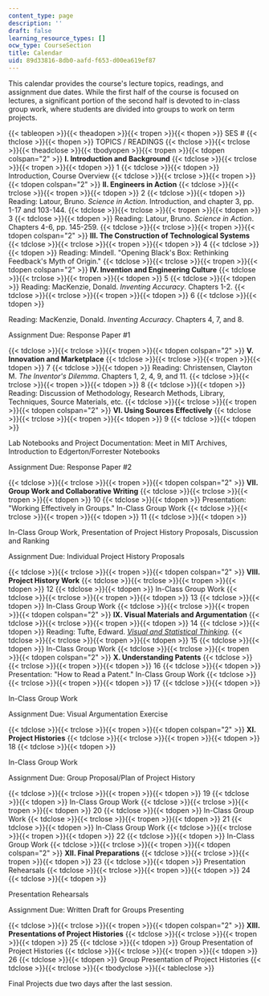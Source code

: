 ```yaml
---
content_type: page
description: ''
draft: false
learning_resource_types: []
ocw_type: CourseSection
title: Calendar
uid: 89d33816-8db0-aafd-f653-d00ea619ef87
---
```

This calendar provides the course's lecture topics, readings, and assignment due dates. While the first half of the course is focused on lectures, a significant portion of the second half is devoted to in-class group work, where students are divided into groups to work on term projects.

{{< tableopen >}}{{< theadopen >}}{{< tropen >}}{{< thopen >}}
SES #
{{< thclose >}}{{< thopen >}}
TOPICS / READINGS
{{< thclose >}}{{< trclose >}}{{< theadclose >}}{{< tbodyopen >}}{{< tropen >}}{{< tdopen colspan="2" >}}
**I. Introduction and Background**
{{< tdclose >}}{{< trclose >}}{{< tropen >}}{{< tdopen >}}
1
{{< tdclose >}}{{< tdopen >}}
Introduction, Course Overview
{{< tdclose >}}{{< trclose >}}{{< tropen >}}{{< tdopen colspan="2" >}}
**II. Engineers in Action**
{{< tdclose >}}{{< trclose >}}{{< tropen >}}{{< tdopen >}}
2
{{< tdclose >}}{{< tdopen >}}
Reading: Latour, Bruno. *Science in Action*. Introduction, and chapter 3, pp. 1-17 and 103-144.
{{< tdclose >}}{{< trclose >}}{{< tropen >}}{{< tdopen >}}
3
{{< tdclose >}}{{< tdopen >}}
Reading: Latour, Bruno. *Science in Action*. Chapters 4-6, pp. 145-259.
{{< tdclose >}}{{< trclose >}}{{< tropen >}}{{< tdopen colspan="2" >}}
**III. The Construction of Technological Systems**
{{< tdclose >}}{{< trclose >}}{{< tropen >}}{{< tdopen >}}
4
{{< tdclose >}}{{< tdopen >}}
Reading: Mindell. "Opening Black's Box: Rethinking Feedback's Myth of Origin."
{{< tdclose >}}{{< trclose >}}{{< tropen >}}{{< tdopen colspan="2" >}}
**IV. Invention and Engineering Culture**
{{< tdclose >}}{{< trclose >}}{{< tropen >}}{{< tdopen >}}
5
{{< tdclose >}}{{< tdopen >}}
Reading: MacKenzie, Donald. *Inventing Accuracy*. Chapters 1-2.
{{< tdclose >}}{{< trclose >}}{{< tropen >}}{{< tdopen >}}
6
{{< tdclose >}}{{< tdopen >}}

Reading: MacKenzie, Donald. *Inventing Accuracy*. Chapters 4, 7, and 8.

Assignment Due: Response Paper #1

{{< tdclose >}}{{< trclose >}}{{< tropen >}}{{< tdopen colspan="2" >}}
**V. Innovation and Marketplace**
{{< tdclose >}}{{< trclose >}}{{< tropen >}}{{< tdopen >}}
7
{{< tdclose >}}{{< tdopen >}}
Reading: Christensen, Clayton M. *The Inventor's Dilemma*. Chapters 1, 2, 4, 9, and 11.
{{< tdclose >}}{{< trclose >}}{{< tropen >}}{{< tdopen >}}
8
{{< tdclose >}}{{< tdopen >}}
Reading: Discussion of Methodology, Research Methods, Library, Techniques, Source Materials, etc.
{{< tdclose >}}{{< trclose >}}{{< tropen >}}{{< tdopen colspan="2" >}}
**VI. Using Sources Effectively**
{{< tdclose >}}{{< trclose >}}{{< tropen >}}{{< tdopen >}}
9
{{< tdclose >}}{{< tdopen >}}

Lab Notebooks and Project Documentation: Meet in MIT Archives, Introduction to Edgerton/Forrester Notebooks

Assignment Due: Response Paper #2

{{< tdclose >}}{{< trclose >}}{{< tropen >}}{{< tdopen colspan="2" >}}
**VII. Group Work and Collaborative Writing**
{{< tdclose >}}{{< trclose >}}{{< tropen >}}{{< tdopen >}}
10
{{< tdclose >}}{{< tdopen >}}
Presentation: "Working Effectively in Groups." In-Class Group Work
{{< tdclose >}}{{< trclose >}}{{< tropen >}}{{< tdopen >}}
11
{{< tdclose >}}{{< tdopen >}}

In-Class Group Work, Presentation of Project History Proposals, Discussion and Ranking

Assignment Due: Individual Project History Proposals

{{< tdclose >}}{{< trclose >}}{{< tropen >}}{{< tdopen colspan="2" >}}
**VIII. Project History Work**
{{< tdclose >}}{{< trclose >}}{{< tropen >}}{{< tdopen >}}
12
{{< tdclose >}}{{< tdopen >}}
In-Class Group Work
{{< tdclose >}}{{< trclose >}}{{< tropen >}}{{< tdopen >}}
13
{{< tdclose >}}{{< tdopen >}}
In-Class Group Work
{{< tdclose >}}{{< trclose >}}{{< tropen >}}{{< tdopen colspan="2" >}}
**IX. Visual Materials and Argumentation**
{{< tdclose >}}{{< trclose >}}{{< tropen >}}{{< tdopen >}}
14
{{< tdclose >}}{{< tdopen >}}
Reading: Tufte, Edward. [*Visual and Statistical Thinking*](http://www.amazon.com/exec/obidos/ASIN/0961392134#/ref=nosim/mitopencourse-20)*.*
{{< tdclose >}}{{< trclose >}}{{< tropen >}}{{< tdopen >}}
15
{{< tdclose >}}{{< tdopen >}}
In-Class Group Work
{{< tdclose >}}{{< trclose >}}{{< tropen >}}{{< tdopen colspan="2" >}}
**X. Understanding Patents**
{{< tdclose >}}{{< trclose >}}{{< tropen >}}{{< tdopen >}}
16
{{< tdclose >}}{{< tdopen >}}
Presentation: "How to Read a Patent." In-Class Group Work
{{< tdclose >}}{{< trclose >}}{{< tropen >}}{{< tdopen >}}
17
{{< tdclose >}}{{< tdopen >}}

In-Class Group Work

Assignment Due: Visual Argumentation Exercise

{{< tdclose >}}{{< trclose >}}{{< tropen >}}{{< tdopen colspan="2" >}}
**XI. Project Histories**
{{< tdclose >}}{{< trclose >}}{{< tropen >}}{{< tdopen >}}
18
{{< tdclose >}}{{< tdopen >}}

In-Class Group Work

Assignment Due: Group Proposal/Plan of Project History

{{< tdclose >}}{{< trclose >}}{{< tropen >}}{{< tdopen >}}
19
{{< tdclose >}}{{< tdopen >}}
In-Class Group Work
{{< tdclose >}}{{< trclose >}}{{< tropen >}}{{< tdopen >}}
20
{{< tdclose >}}{{< tdopen >}}
In-Class Group Work
{{< tdclose >}}{{< trclose >}}{{< tropen >}}{{< tdopen >}}
21
{{< tdclose >}}{{< tdopen >}}
In-Class Group Work
{{< tdclose >}}{{< trclose >}}{{< tropen >}}{{< tdopen >}}
22
{{< tdclose >}}{{< tdopen >}}
In-Class Group Work
{{< tdclose >}}{{< trclose >}}{{< tropen >}}{{< tdopen colspan="2" >}}
**XII. Final Preparations**
{{< tdclose >}}{{< trclose >}}{{< tropen >}}{{< tdopen >}}
23
{{< tdclose >}}{{< tdopen >}}
Presentation Rehearsals
{{< tdclose >}}{{< trclose >}}{{< tropen >}}{{< tdopen >}}
24
{{< tdclose >}}{{< tdopen >}}

Presentation Rehearsals

Assignment Due: Written Draft for Groups Presenting

{{< tdclose >}}{{< trclose >}}{{< tropen >}}{{< tdopen colspan="2" >}}
**XIII. Presentations of Project Histories**
{{< tdclose >}}{{< trclose >}}{{< tropen >}}{{< tdopen >}}
25
{{< tdclose >}}{{< tdopen >}}
Group Presentation of Project Histories
{{< tdclose >}}{{< trclose >}}{{< tropen >}}{{< tdopen >}}
26
{{< tdclose >}}{{< tdopen >}}
Group Presentation of Project Histories
{{< tdclose >}}{{< trclose >}}{{< tbodyclose >}}{{< tableclose >}}

Final Projects due two days after the last session.